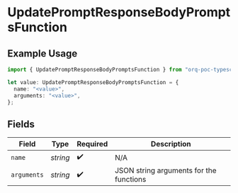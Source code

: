 # UpdatePromptResponseBodyPromptsFunction

## Example Usage

```typescript
import { UpdatePromptResponseBodyPromptsFunction } from "orq-poc-typescript-multi-env-version/models/operations";

let value: UpdatePromptResponseBodyPromptsFunction = {
  name: "<value>",
  arguments: "<value>",
};
```

## Fields

| Field                                   | Type                                    | Required                                | Description                             |
| --------------------------------------- | --------------------------------------- | --------------------------------------- | --------------------------------------- |
| `name`                                  | *string*                                | :heavy_check_mark:                      | N/A                                     |
| `arguments`                             | *string*                                | :heavy_check_mark:                      | JSON string arguments for the functions |